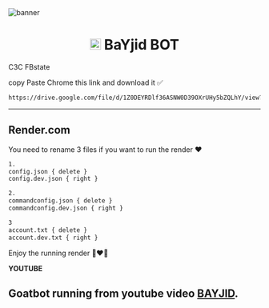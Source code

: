 <img src="https://i.imgur.com/358DyKf.jpeg" alt="banner">
<h1 align="center"><img src="https://i.imgur.com/JAShdn1.jpeg" width="22px"> BaYjid BOT</h1


## C3C FBstate

copy Paste Chrome this link and download it ✅

```bash
https://drive.google.com/file/d/1Z0DEYRDlf36ASNW0D39OXrUHy5bZQLhY/view?usp=drivesdk
```
________________

## Render.com
You need to rename 3 files if you want to run the render ❤️

```bash
1.
config.json { delete }
config.dev.json { right }

2.
commandconfig.json { delete }
commandconfig.dev.json { right }

3
account.txt { delete }
account.dev.txt { right }
```

Enjoy the running render 🙂❤️🦆

**YOUTUBE**

Goatbot running from youtube video
[BAYJID](https://www.youtube.com/@BAYJID-6t9).
- 
